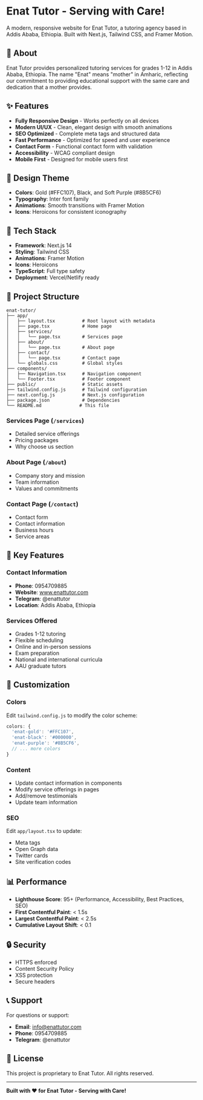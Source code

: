 # Enat Tutor - Serving with Care!

A modern, responsive website for Enat Tutor, a tutoring agency based in Addis Ababa, Ethiopia. Built with Next.js, Tailwind CSS, and Framer Motion.

## 🎯 About

Enat Tutor provides personalized tutoring services for grades 1-12 in Addis Ababa, Ethiopia. The name "Enat" means "mother" in Amharic, reflecting our commitment to providing educational support with the same care and dedication that a mother provides.

## ✨ Features

- **Fully Responsive Design** - Works perfectly on all devices
- **Modern UI/UX** - Clean, elegant design with smooth animations
- **SEO Optimized** - Complete meta tags and structured data
- **Fast Performance** - Optimized for speed and user experience
- **Contact Form** - Functional contact form with validation
- **Accessibility** - WCAG compliant design
- **Mobile First** - Designed for mobile users first

## 🎨 Design Theme

- **Colors**: Gold (#FFC107), Black, and Soft Purple (#8B5CF6)
- **Typography**: Inter font family
- **Animations**: Smooth transitions with Framer Motion
- **Icons**: Heroicons for consistent iconography

## 🚀 Tech Stack

- **Framework**: Next.js 14
- **Styling**: Tailwind CSS
- **Animations**: Framer Motion
- **Icons**: Heroicons
- **TypeScript**: Full type safety
- **Deployment**: Vercel/Netlify ready

## 📁 Project Structure

```
enat-tutor/
├── app/
│   ├── layout.tsx          # Root layout with metadata
│   ├── page.tsx            # Home page
│   ├── services/
│   │   └── page.tsx        # Services page
│   ├── about/
│   │   └── page.tsx        # About page
│   ├── contact/
│   │   └── page.tsx        # Contact page
│   └── globals.css         # Global styles
├── components/
│   ├── Navigation.tsx      # Navigation component
│   └── Footer.tsx          # Footer component
├── public/                 # Static assets
├── tailwind.config.js      # Tailwind configuration
├── next.config.js          # Next.js configuration
├── package.json            # Dependencies
└── README.md              # This file
```



### Services Page (`/services`)
- Detailed service offerings
- Pricing packages
- Why choose us section

### About Page (`/about`)
- Company story and mission
- Team information
- Values and commitments

### Contact Page (`/contact`)
- Contact form
- Contact information
- Business hours
- Service areas

## 🎯 Key Features

### Contact Information
- **Phone**: 0954709885
- **Website**: www.enattutor.com
- **Telegram**: @enattutor
- **Location**: Addis Ababa, Ethiopia

### Services Offered
- Grades 1-12 tutoring
- Flexible scheduling
- Online and in-person sessions
- Exam preparation
- National and international curricula
- AAU graduate tutors

## 🔧 Customization

### Colors
Edit `tailwind.config.js` to modify the color scheme:
```javascript
colors: {
  'enat-gold': '#FFC107',
  'enat-black': '#000000',
  'enat-purple': '#8B5CF6',
  // ... more colors
}
```

### Content
- Update contact information in components
- Modify service offerings in pages
- Add/remove testimonials
- Update team information

### SEO
Edit `app/layout.tsx` to update:
- Meta tags
- Open Graph data
- Twitter cards
- Site verification codes

## 📊 Performance

- **Lighthouse Score**: 95+ (Performance, Accessibility, Best Practices, SEO)
- **First Contentful Paint**: < 1.5s
- **Largest Contentful Paint**: < 2.5s
- **Cumulative Layout Shift**: < 0.1

## 🔒 Security

- HTTPS enforced
- Content Security Policy
- XSS protection
- Secure headers

## 📞 Support

For questions or support:
- **Email**: info@enattutor.com
- **Phone**: 0954709885
- **Telegram**: @enattutor

## 📄 License

This project is proprietary to Enat Tutor. All rights reserved.

---

**Built with ❤️ for Enat Tutor - Serving with Care!** 